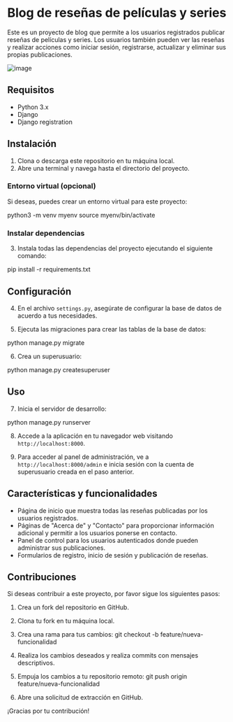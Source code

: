 # Blog de reseñas de películas y series

Este es un proyecto de blog que permite a los usuarios registrados publicar reseñas de películas y series. Los usuarios también pueden ver las reseñas y realizar acciones como iniciar sesión, registrarse, actualizar y eliminar sus propias publicaciones.

![image](https://github.com/RodoPellegrini/Rodo-Market/assets/135058071/020c7d0b-05a9-4da2-90fa-c4f667999dd4)



## Requisitos

- Python 3.x
- Django
- Django registration

## Instalación

1. Clona o descarga este repositorio en tu máquina local.
2. Abre una terminal y navega hasta el directorio del proyecto.

### Entorno virtual (opcional)

Si deseas, puedes crear un entorno virtual para este proyecto:

python3 -m venv myenv source myenv/bin/activate


### Instalar dependencias

3. Instala todas las dependencias del proyecto ejecutando el siguiente comando:

pip install -r requirements.txt


## Configuración

4. En el archivo `settings.py`, asegúrate de configurar la base de datos de acuerdo a tus necesidades.

5. Ejecuta las migraciones para crear las tablas de la base de datos:

python manage.py migrate


6. Crea un superusuario:

python manage.py createsuperuser


## Uso

7. Inicia el servidor de desarrollo:

python manage.py runserver


8. Accede a la aplicación en tu navegador web visitando `http://localhost:8000`.

9. Para acceder al panel de administración, ve a `http://localhost:8000/admin` e inicia sesión con la cuenta de superusuario creada en el paso anterior.

## Características y funcionalidades

- Página de inicio que muestra todas las reseñas publicadas por los usuarios registrados.
- Páginas de "Acerca de" y "Contacto" para proporcionar información adicional y permitir a los usuarios ponerse en contacto.
- Panel de control para los usuarios autenticados donde pueden administrar sus publicaciones.
- Formularios de registro, inicio de sesión y publicación de reseñas.

## Contribuciones

Si deseas contribuir a este proyecto, por favor sigue los siguientes pasos:

1. Crea un fork del repositorio en GitHub.
2. Clona tu fork en tu máquina local.
3. Crea una rama para tus cambios:
git checkout -b feature/nueva-funcionalidad

4. Realiza los cambios deseados y realiza commits con mensajes descriptivos.
5. Empuja los cambios a tu repositorio remoto:
git push origin feature/nueva-funcionalidad

6. Abre una solicitud de extracción en GitHub.

¡Gracias por tu contribución!

